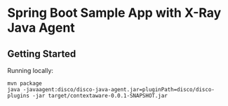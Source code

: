 # Spring Boot Sample App with X-Ray Java Agent

## Getting Started

Running locally:

```shell script
mvn package
java -javaagent:disco/disco-java-agent.jar=pluginPath=disco/disco-plugins -jar target/contextaware-0.0.1-SNAPSHOT.jar
```
